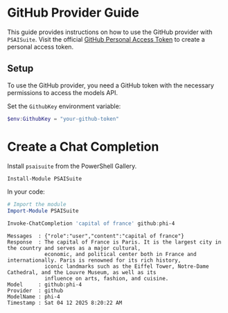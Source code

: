# GitHub Provider Guide

This guide provides instructions on how to use the GitHub provider with `PSAISuite`. Visit the official [GitHub Personal Access Token](https://docs.github.com/en/enterprise-server@3.16/authentication/keeping-your-account-and-data-secure/managing-your-personal-access-tokens#creating-a-personal-access-token-classic) to create a personal access token.

## Setup

To use the GitHub provider, you need a GitHub token with the necessary permissions to access the models API.

Set the `GithubKey` environment variable:

```powershell
$env:GithubKey = "your-github-token"
```

# Create a Chat Completion

Install `psaisuite` from the PowerShell Gallery.

```powershell
Install-Module PSAISuite
```

In your code:

```powershell
# Import the module
Import-Module PSAISuite

Invoke-ChatCompletion 'capital of france' github:phi-4
```

```shell
Messages  : {"role":"user","content":"capital of france"}
Response  : The capital of France is Paris. It is the largest city in the country and serves as a major cultural,
            economic, and political center both in France and internationally. Paris is renowned for its rich history,
            iconic landmarks such as the Eiffel Tower, Notre-Dame Cathedral, and the Louvre Museum, as well as its
            influence on arts, fashion, and cuisine.
Model     : github:phi-4
Provider  : github
ModelName : phi-4
Timestamp : Sat 04 12 2025 8:20:22 AM
```
